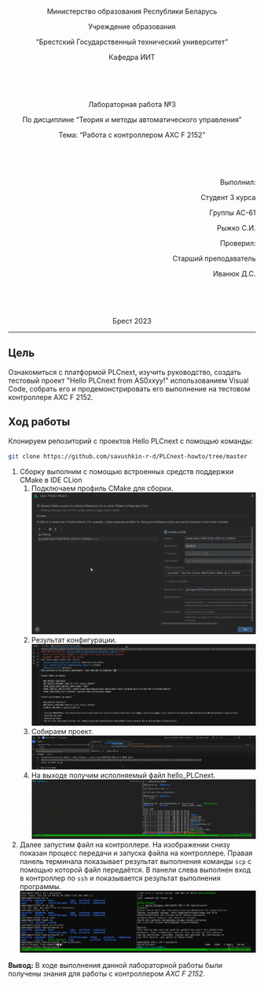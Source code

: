 <p align="center"> Министерство образования Республики Беларусь</p>
<p align="center">Учреждение образования</p>
<p align="center">“Брестский Государственный технический университет”</p>
<p align="center">Кафедра ИИТ</p>
<br><br><br>
<p align="center">Лабораторная работа №3</p>
<p align="center">По дисциплине “Теория и методы автоматического управления”</p>
<p align="center">Тема: “Работа с контроллером AXC F 2152”</p>
<br><br><br>
<p align="right">Выполнил:</p>
<p align="right">Студент 3 курса</p>
<p align="right">Группы АС-61</p>
<p align="right">Рыжко С.И.</p>
<p align="right">Проверил:</p>
<p align="right">Старший преподаватель</p>
<p align="right">Иванюк Д.С.</p>
<br><br><br>
<p align="center">Брест 2023</p>

---
## Цель

Ознакомиться с платформой PLCnext, изучить руководство, создать тестовый проект "Hello PLCnext from AS0xxyy!" использованием Visual Code, собрать его и продемонстрировать его выполнение на тестовом контроллере AXC F 2152.

## Ход работы

Клонируем репозиторий с проектов Hello PLCnext с помощью команды:

```bash
git clone https://github.com/savushkin-r-d/PLCnext-howto/tree/master 
```

1. Сборку выполним с помощью встроенных средств поддержки CMake в IDE CLion
   1. Подключаем профиль CMake для сборки.
    ![](./attachments/cmake_profile.png)
   2.  Результат конфигурации.
	   ![](./attachments/configuration.png)
   3. Собираем проект.
	   ![](./attachments/build_for_controller.png)
   4. На выходе получим исполняемый файл hello_PLCnext.
	   ![](./attachments/build_result.png)
2. Далее запустим файл на контроллере.
На изображении снизу показан процесс передачи и запуска файла на контроллере. Правая панель терминала показывает результат выполнения команды `scp` с помощью которой файл передаётся. В панели слева выполнен вход в контроллер по `ssh` и показывается результат выполнения программы.
    ![](attachments/run_result.png)


**Вывод:** В ходе выполнения данной лабораторной работы были получены знания для работы с контроллером _AXC F 2152_.
